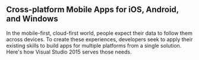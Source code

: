 <properties
    pageTitle="Cross Platform Mobile"
    description="Cross-platform Mobile Apps for iOS, Android, and Windows"
    slug="Cross-Platform Mobile"
    order="200"    
    keywords="visual studio, team foundation server, visual studio online, vs2015, vs, visualstudio, tfs, vso"
/>
## Cross-platform Mobile Apps for iOS, Android, and Windows

In the mobile-first, cloud-first world, people expect their data to follow them across devices. To create these experiences, developers seek to apply their existing skills to build apps for multiple platforms from a single solution. Here's how Visual Studio 2015 serves those needs.

<Image>